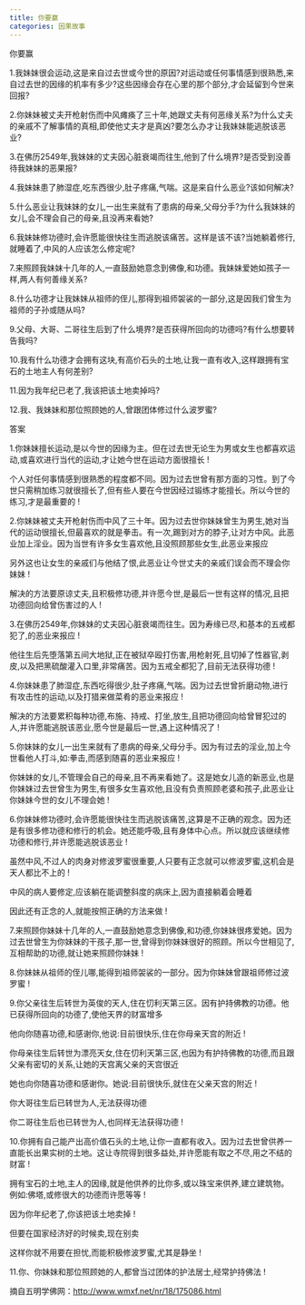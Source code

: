 ```yaml
---
title: 你要赢
categories: 因果故事
---
```


	   
你要赢

1.我妹妹很会运动,这是来自过去世或今世的原因?对运动或任何事情感到很熟悉,来自过去世的因缘的机率有多少?这些因缘会存在心里的那个部分,才会延留到今世来回报?

2.你妹妹被丈夫开枪射伤而中风瘫痪了三十年,她跟丈夫有何恶缘关系?为什么丈夫的亲戚不了解事情的真相,即使他丈夫才是真凶?要怎么办才让我妹妹能逃脱该恶业?

3.在佛历2549年,我妹妹的丈夫因心脏衰竭而往生,他到了什么境界?是否受到没善待我妹妹的恶果报?

4.我妹妹患了肺湿症,吃东西很少,肚子疼痛,气喘。这是来自什么恶业?该如何解决?

5.什么恶业让我妹妹的女儿,一出生来就有了患病的母亲,父母分手?为什么我妹妹的女儿,会不理会自己的母亲,且没再来看她?

6.我妹妹修功德时,会许愿能很快往生而逃脱该痛苦。这样是该不该?当她躺着修行,就睡着了,中风的人应该怎么修定呢?

7.来照顾我妹妹十几年的人,一直鼓励她意念到佛像,和功德。我妹妹爱她如孩子一样,两人有何善缘关系?

8.什么功德才让我妹妹从祖师的侄儿,那得到祖师袈裟的一部分,这是因我们曾生为祖师的子孙或随从吗?

9.父母、大哥、二哥往生后到了什么境界?是否获得所回向的功德吗?有什么想要转告我吗?

10.我有什么功德才会拥有这块,有高价石头的土地,让我一直有收入,这样跟拥有宝石的土地主人有何差别?

11.因为我年纪已老了,我该把该土地卖掉吗?

12.我、我妹妹和那位照顾她的人,曾跟团体修过什么波罗蜜?

答案

1.你妹妹擅长运动,是以今世的因缘为主。但在过去世无论生为男或女生也都喜欢运动,或喜欢进行当代的运动,才让她今世在运动方面很擅长 !

个人对任何事情感到很熟悉的程度都不同。因为过去世曾有那方面的习性。到了今世只需稍加练习就很擅长了,但有些人要在今世因经过锻练才能擅长。所以今世的练习,才是最重要的 !

2.你妹妹被丈夫开枪射伤而中风了三十年。因为过去世你妹妹曾生为男生,她对当代的运动很擅长,但最喜欢的就是拳击。有一次,踢到对方的脖子,让对方中风。此恶业加上淫业。因为当世有许多女生喜欢他,且没照顾那些女生,此恶业来报应

另外这也让女生的亲戚们与他结了恨,此恶业让今世丈夫的亲戚们误会而不理会你妹妹 !

解决的方法要原谅丈夫,且积极修功德,并许愿今世,是最后一世有这样的情况,且把功德回向给曾伤害过的人 !

3.在佛历2549年,你妹妹的丈夫因心脏衰竭而往生。因为寿缘已尽,和基本的五戒都犯了,的恶业来报应 !

他往生后先堕落第五间大地狱,正在被狱卒殴打伤害,用枪射死,且切掉了性器官,剥皮,以及把黑硫酸灌入口里,非常痛苦。因为五戒全都犯了,目前无法获得功德 !

4.你妹妹患了肺湿症,东西吃得很少,肚子疼痛,气喘。因为过去世曾折磨动物,进行有攻击性的运动,以及打猎来做菜肴的恶业来报应 !

解决的方法要累积每种功德,布施、持戒、打坐,放生,且把功德回向给曾冒犯过的人,并许愿能逃脱该恶业,愿今世是最后一世,遇上这种情况了 !

5.你妹妹的女儿一出生来就有了患病的母亲,父母分手。因为有过去的淫业,加上今世看他人打斗,如:拳击,而感到随喜的恶业来报应 !

你妹妹的女儿,不管理会自己的母亲,且不再来看她了。这是她女儿造的新恶业,也是你妹妹过去世曾生为男生,有很多女生喜欢他,且没有负责照顾老婆和孩子,此恶业让你妹妹今世的女儿不理会她 !

6.你妹妹修功德时,会许愿能很快往生而逃脱该痛苦,这算是不正确的观念。因为还是有很多修功德和修行的机会。她还能呼吸,且有身体中心点。所以就应该继续修功德和修行,并许愿能逃脱该恶业 !

虽然中风,不过人的肉身对修波罗蜜很重要,人只要有正念就可以修波罗蜜,这机会是天人都比不上的 !

中风的病人要修定,应该躺在能调整斜度的病床上,因为直接躺着会睡着

因此还有正念的人,就能按照正确的方法来做 !

7.来照顾你妹妹十几年的人,一直鼓励她意念到佛像,和功德,你妹妹很疼爱她。因为过去世曾生为你妹妹的干孩子,那一世,曾得到你妹妹很好的照顾。所以今世相见了,互相帮助的功德,就让她来照顾你妹妹 !

8.你妹妹从祖师的侄儿哪,能得到祖师袈裟的一部分。因为你妹妹曾跟祖师修过波罗蜜 !

9.你父亲往生后转世为英俊的天人,住在忉利天第三区。因有护持佛教的功德。他已获得所回向的功德了,使他天界的财富增多

他向你随喜功德,和感谢你,他说:目前很快乐,住在你母亲天宫的附近 !

你母亲往生后转世为漂亮天女,住在忉利天第三区,也因为有护持佛教的功德,而且跟父亲有密切的关系,让她的天宫离父亲的天宫很近

她也向你随喜功德和感谢你。她说:目前很快乐,就住在父亲天宫的附近 !

你大哥往生后已转世为人,无法获得功德

你二哥往生后也已转世为人,也同样无法获得功德 !

10.你拥有自己能产出高价值石头的土地,让你一直都有收入。因为过去世曾供养一直能长出果实树的土地。这让寺院得到很多益处,并许愿能有取之不尽,用之不结的财富 !

拥有宝石的土地,主人的因缘,就是他供养的比你多,或以珠宝来供养,建立建筑物。例如:佛塔,或修很大的功德而许愿等等 !

因为你年纪老了,你该把该土地卖掉 !

但要在国家经济好的时候卖,现在别卖

这样你就不用要在担忧,而能积极修波罗蜜,尤其是静坐 !

11.你、你妹妹和那位照顾她的人,都曾当过团体的护法居士,经常护持佛法 !

摘自五明学佛网：http://www.wmxf.net/nr/18/175086.html
